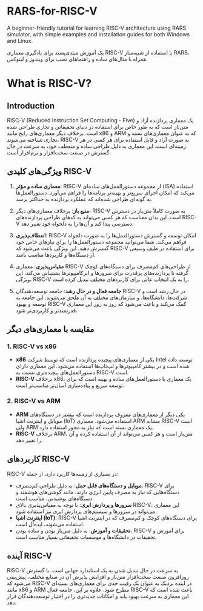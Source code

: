# RARS-for-RISC-V
A beginner-friendly tutorial for learning RISC-V architecture using RARS simulator, with simple examples and installation guides for both Windows and Linux.


 یک آموزش مبتدی‌پسند برای یادگیری معماری RISC-V با استفاده از شبیه‌ساز RARS، همراه با مثال‌های ساده و راهنماهای نصب برای ویندوز و لینوکس.



# What is RISC-V?

## Introduction

RISC-V (Reduced Instruction Set Computing - Five) یک معماری پردازنده آزاد و متن‌باز است که به طور خاص برای استفاده در دنیای تحقیقاتی و تجاری طراحی شده است. برخلاف دیگر معماری‌های رایج مانند x86 و ARM که به عنوان معماری‌های بسته و تجاری شناخته می‌شوند، RISC-V به صورت آزاد و قابل استفاده برای هر کسی در هر زمینه‌ای است. این معماری به دلیل طراحی ساده و منعطف خود، به سرعت در حال گسترش در صنعت سخت‌افزار و نرم‌افزار است.

## ویژگی‌های کلیدی RISC-V

1. **معماری ساده و مؤثر**: RISC-V از مجموعه دستورالعمل‌های ساده‌ای (ISA) استفاده می‌کند که امکان اجرای سریع‌تر و بهینه‌تر برنامه‌ها را فراهم می‌آورد. دستورالعمل‌ها به گونه‌ای طراحی شده‌اند که عملکرد پردازنده به حداکثر برسد.
   
2. **منبع باز**: برخلاف معماری‌های دیگر، RISC-V به صورت کاملاً متن‌باز در دسترس است. این بدان معناست که هر کسی می‌تواند به کدهای طراحی پردازنده‌های RISC-V دسترسی پیدا کند و آن‌ها را به دلخواه خود تغییر دهد.

3. **انعطاف‌پذیری**: RISC-V امکان توسعه و گسترش دستورالعمل‌ها را به صورت دلخواه فراهم می‌کند. شما می‌توانید مجموعه دستورالعمل‌ها را برای نیازهای خاص خود گسترش دهید. این ویژگی باعث می‌شود که RISC-V برای استفاده در طیف وسیعی از دستگاه‌ها و کاربردها مناسب باشد.

4. **مقیاس‌پذیری**: معماری RISC-V از طراحی‌های کم‌مصرف برای دستگاه‌های کوچک گرفته تا پردازنده‌های پرقدرت برای سرورها و ابرکامپیوترها پشتیبانی می‌کند. این ویژگی، RISC-V را به یک انتخاب عالی برای کاربردهای مختلف تبدیل کرده است.

5. **جامعه فعال و در حال رشد**: جامعه توسعه‌دهندگان RISC-V در حال رشد است و شرکت‌ها، دانشگاه‌ها، و سازمان‌های مختلف به آن ملحق می‌شوند. این جامعه به توسعه و بهبود RISC-V کمک می‌کند و باعث می‌شود که روز به روز این معماری قدرتمندتر و کاربردی‌تر شود.

## مقایسه با معماری‌های دیگر

### 1. **RISC-V vs x86**
   - **x86** یکی از معماری‌های پیچیده پردازنده است که توسط شرکت Intel توسعه داده شده است و در بیشتر کامپیوترها و لپ‌تاپ‌ها استفاده می‌شود. این معماری دارای دستورالعمل‌های پیچیده‌تری نسبت به RISC-V است.
   - **RISC-V** برخلاف x86، یک معماری با دستورالعمل‌های ساده و بهینه است که برای توسعه سریع و پیاده‌سازی آسان‌تر مناسب‌تر است.

### 2. **RISC-V vs ARM**
   - **ARM** یکی دیگر از معماری‌های معروف پردازنده است که بیشتر در دستگاه‌های موبایل و اینترنت اشیا (IoT) استفاده می‌شود. معماری ARM مشابه RISC-V است ولی ARM یک معماری بسته است که نیاز به مجوز استفاده دارد.
   - **RISC-V** برخلاف ARM، متن‌باز است و هر کسی می‌تواند از آن استفاده کرده و آن را تغییر دهد.

## کاربردهای RISC-V

RISC-V در بسیاری از زمینه‌ها کاربرد دارد، از جمله:

- **موبایل و دستگاه‌های قابل حمل**: به دلیل طراحی کم‌مصرف، RISC-V برای دستگاه‌هایی که نیاز به مصرف پایین انرژی دارند، مانند گوشی‌های هوشمند و دستگاه‌های پوشیدنی، مناسب است.
- **سرورها و پردازش ابری**: با توجه به مقیاس‌پذیری بالای RISC-V، این معماری می‌تواند در سرورها و سیستم‌های پردازش ابری نیز استفاده شود.
- **اینترنت اشیا (IoT)**: RISC-V برای دستگاه‌های کوچک و کم‌مصرف که در اینترنت اشیا استفاده می‌شوند، ایده‌آل است.
- **تحقیقات و آموزش**: به دلیل متن‌باز بودن و ساده بودن، RISC-V برای آموزش و تحقیقات در دانشگاه‌ها و موسسات تحقیقاتی بسیار مناسب است.

## آینده RISC-V

RISC-V به سرعت در حال تبدیل شدن به یک استاندارد جهانی است. با گسترش روزافزون صنعت سخت‌افزار متن‌باز و افزایش پذیرش آن در صنایع مختلف، پیش‌بینی می‌شود که RISC-V در آینده نزدیک به عنوان یک رقیب جدی برای معماری‌های بسته‌ای مانند x86 و ARM مطرح شود. علاوه بر این، جامعه فعال RISC-V باعث شده است که این معماری به سرعت بهبود یابد و امکانات جدیدتری را در اختیار توسعه‌دهندگان قرار دهد.

